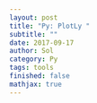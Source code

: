 ```yaml
---
layout: post
title: "Py: PlotLy "
subtitle: ""
date: 2017-09-17
author: Sol
category: Py
tags: tools
finished: false
mathjax: true
---
```



